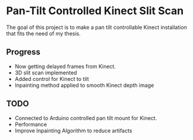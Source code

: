 # Pan-Tilt Controlled Kinect Slit Scan
The goal of this project is to make a pan tilt controllable Kinect installation that fits the need of my thesis.

## Progress
- Now getting delayed frames from Kinect. 
- 3D slit scan implemented 
- Added control for Kinect to tilt
- Inpainting method applied to smooth Kinect depth image

## TODO
- Connected to Arduino controlled pan tilt mount for Kinect.
- Performance
- Improve Inpainting Algorithm to reduce artifacts 


